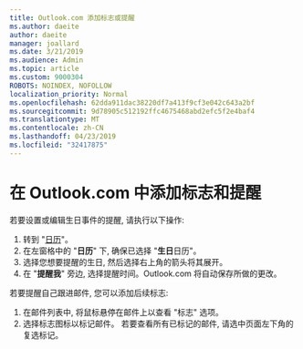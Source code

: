 ```yaml
---
title: Outlook.com 添加标志或提醒
ms.author: daeite
author: daeite
manager: joallard
ms.date: 3/21/2019
ms.audience: Admin
ms.topic: article
ms.custom: 9000304
ROBOTS: NOINDEX, NOFOLLOW
localization_priority: Normal
ms.openlocfilehash: 62dda911dac38220df7a413f9cf3e042c643a2bf
ms.sourcegitcommit: 9d78905c512192ffc4675468abd2efc5f2e4baf4
ms.translationtype: MT
ms.contentlocale: zh-CN
ms.lasthandoff: 04/23/2019
ms.locfileid: "32417875"
---
```

# <a name="adding-flags-and-reminders-in-outlookcom"></a>在 Outlook.com 中添加标志和提醒

若要设置或编辑生日事件的提醒, 请执行以下操作:

1. 转到 "[日历](https://outlook.live.com/calendar/)"。
1. 在左窗格中的 "**日历**" 下, 确保已选择 "**生日**日历"。
1. 选择您想要提醒的生日, 然后选择右上角的箭头将其展开。
1. 在 "**提醒我**" 旁边, 选择提醒时间。Outlook.com 将自动保存所做的更改。

若要提醒自己跟进邮件, 您可以添加后续标志:

1. 在邮件列表中, 将鼠标悬停在邮件上以查看 "标志" 选项。
1. 选择标志图标以标记邮件。 若要查看所有已标记的邮件, 请选中页面左下角的复选标记。